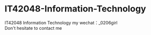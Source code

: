 # IT42048-Information-Technology
IT42048 Information Technology my wechat：_0206girl Don't hesitate to contact me
